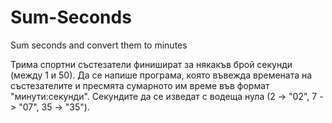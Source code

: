 # Sum-Seconds
Sum seconds and convert them to minutes

Трима спортни състезатели финишират за някакъв брой секунди (между 1 и 50).
Да се напише програма, която въвежда времената на състезателите и пресмята
сумарното им време във формат "минути:секунди". Секундите да се изведат с
водеща нула (2 -> "02", 7 -> "07", 35 -> "35").
